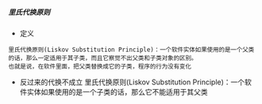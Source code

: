 ##### 里氏代换原则

* 定义
```
里氏代换原则(Liskov Substitution Principle)：一个软件实体如果使用的是一个父类的话，那么一定适用于其子类，而且它察觉不出父类和子类对象的区别。
也就是说，在软件里面，把父类替换成它的子类，程序的行为没有变化
```

* 反过来的代换不成立
里氏代换原则(Liskov Substitution Principle)：一个软件实体如果使用的是一个子类的话，那么它不能适用于其父类



